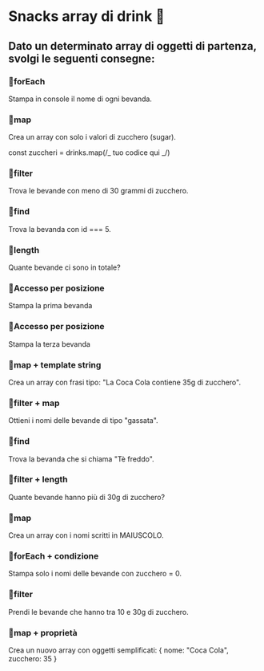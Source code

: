 # Snacks array di drink 🥤

## Dato un determinato array di oggetti di partenza, svolgi le seguenti consegne:

### 🔹forEach

Stampa in console il nome di ogni bevanda.

### 🔹map

Crea un array con solo i valori di zucchero (sugar).

const zuccheri = drinks.map(/_ tuo codice qui _/)

### 🔹filter

Trova le bevande con meno di 30 grammi di zucchero.

### 🔹find

Trova la bevanda con id === 5.

### 🔹length

Quante bevande ci sono in totale?

### 🔹Accesso per posizione

Stampa la prima bevanda

### 🔹Accesso per posizione

Stampa la terza bevanda

### 🔹map + template string

Crea un array con frasi tipo:
"La Coca Cola contiene 35g di zucchero".

### 🔹filter + map

Ottieni i nomi delle bevande di tipo "gassata".

### 🔹find

Trova la bevanda che si chiama "Tè freddo".

### 🔹filter + length

Quante bevande hanno più di 30g di zucchero?

### 🔹map

Crea un array con i nomi scritti in MAIUSCOLO.

### 🔹forEach + condizione

Stampa solo i nomi delle bevande con zucchero = 0.

### 🔹filter

Prendi le bevande che hanno tra 10 e 30g di zucchero.

### 🔹map + proprietà

Crea un nuovo array con oggetti semplificati:
{ nome: "Coca Cola", zucchero: 35 }
